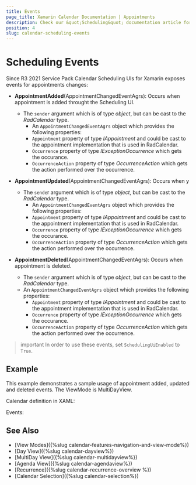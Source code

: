 ```yaml
---
title: Events
page_title: Xamarin Calendar Documentation | Appointments
description: Check our &quot;Scheduling&quot; documentation article for Telerik Calendar for Xamarin control.
position: 4
slug: calendar-scheduling-events
---
```


# Scheduling Events

Since R3 2021 Service Pack Calendar Scheduling UIs for Xamarin exposes events for appointments changes:
 
* **AppointmentAdded**(AppointmentChangedEventAgrs): Occurs when appointment is added throught the Scheduling UI.
	* The `sender` argument which is of type *object*, but can be cast to the *RadCalendar* type.
		* An `AppointmentChangedEventAgrs` object which provides the following properties:
		* `Appointment` property of type *IAppointment* and could be cast to the appointment implementation that is used in RadCalendar.
		* `Occurrence` property of type *IExceptionOccurrence* which gets the occurance.
		* `OccurrenceAction` property of type *OccurrenceAction* which gets the action performed over the occurrence.
		
* **AppointmentUpdated**(AppointmentChangedEventAgrs): Occurs when y
	* The `sende`r argument which is of type *object*, but can be cast to the *RadCalendar* type.
		* An `AppointmentChangedEventAgrs` object which provides the following properties:
		* `Appointment` property of type *IAppointment* and could be cast to the appointment implementation that is used in RadCalendar.
		* `Occurrence` property of type *IExceptionOccurrence* which gets the occurance.
		* `OccurrenceAction` property of type *OccurrenceAction* which gets the action performed over the occurrence.
		
* **AppointmentDeleted**(AppointmentChangedEventAgrs): Occurs when appointment is deleted.
	* The `sender` argument which is of type *object*, but can be cast to the *RadCalendar* type.
	* An `AppointmentChangedEventAgrs` object which provides the following properties:
		* `Appointment` property of type *IAppointment* and could be cast to the appointment implementation that is used in RadCalendar.
		* `Occurrence` property of type *IExceptionOccurrence* which gets the occurance.
		* `OccurrenceAction` property of type *OccurrenceAction* which gets the action performed over the occurrence.

>important In order to use these events, set `SchedulingUiEnabled` to `True`.

## Example

This example demonstrates a sample usage of appointment added, updated and deleted events. The ViewMode is MultiDayView.

Calendar definition in XAML:

<snippet id='calendar-scheduling-ui-events'/>

Events:

<snippet id='calendar-schedulingui-events-handlers'/>

## See Also

* [View Modes]({%slug calendar-features-navigation-and-view-mode%})
* [Day View]({%slug calendar-dayview%})
* [MultiDay View]({%slug calendar-multidayview%})
* [Agenda View]({%slug calendar-agendaview%})
* [Recurrence]({%slug calendar-recurrence-overview %})
* [Calendar Selection]({%slug calendar-selection%})
